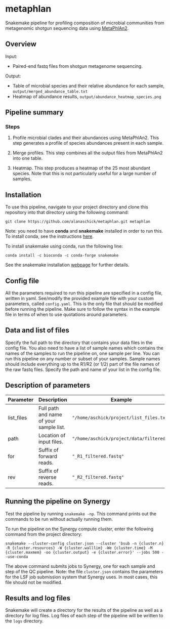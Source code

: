 # metaphlan

Snakemake pipeline for profiling composition of microbial communities from metagenomic shotgun sequencing data using [MetaPhlAn2](https://www.nature.com/articles/nmeth.3802).

## Overview

Input: 

* Paired-end fastq files from shotgun metagenome sequencing.

Output: 

* Table of microbial species and their relative abundance for each sample, `output/merged_abundance_table.txt`
* Heatmap of abundance results, `output/abundance_heatmap_species.png`

## Pipeline summary

### Steps

1) Profile microbial clades and their abundances using MetaPhlAn2. This step generates a profile of species abundances present in each sample.

2) Merge profiles. This step combines all the output files from MetaPhlAn2 into one table.

3) Heatmap. This step produces a heatmap of the 25 most abundant species. Note that this is not particularly useful for a large number of samples. 

## Installation

To use this pipeline, navigate to your project directory and clone this repository into that directory using the following command:

```
git clone https://github.com/alanaschick/metaphlan.git metaphlan
```

Note: you need to have **conda** and **snakemake** installed in order to run this. To install conda, see the instructions [here](https://github.com/ucvm/synergy/wiki). 

To install snakemake using conda, run the following line:

```
conda install -c bioconda -c conda-forge snakemake
```

See the snakemake installation [webpage](https://snakemake.readthedocs.io/en/stable/getting_started/installation.html) for further details.

## Config file

All the parameters required to run this pipeline are specified in a config file, written in yaml. See/modify the provided example file with your custom parameters, called `config.yaml`. This is the only file that should be modified before running the pipeline. Make sure to follow the syntax in the example file in terms of when to use quotations around parameters.

## Data and list of files

Specify the full path to the directory that contains your data files in the config file. You also need to have a list of sample names which contains the names of the samples to run the pipeline on, one sample per line. You can run this pipeline on any number or subset of your samples. Sample names should include everything up to the R1/R2 (or 1/2) part of the file names of the raw fastq files. Specify the path and name of your list in the config file.

## Description of parameters
| Parameter | Description | Example |
| -------------- | --------------- | ------------ |
| list_files | Full path and name of your sample list. | `"/home/aschick/project/list_files.txt"` |
| path | Location of input files. | `"/home/aschick/project/data/filtered/"` |
| for | Suffix of forward reads. | `"_R1_filtered.fastq"` |
| rev | Suffix of reverse reads. | `"_R2_filtered.fastq"` |

## Running the pipeline on Synergy

Test the pipeline by running `snakemake -np`. This command prints out the commands to be run without actually running them. 

To run the pipeline on the Synergy compute cluster, enter the following command from the project directory:

```
snakemake --cluster-config cluster.json --cluster 'bsub -n {cluster.n} -R {cluster.resources} -W {cluster.walllim} -We {cluster.time} -M {cluster.maxmem} -oo {cluster.output} -e {cluster.error}' --jobs 500 --use-conda
```
The above command submits jobs to Synergy, one for each sample and step of the QC pipeline. Note: the file `cluster.json` contains the parameters for the LSF job submission system that Synergy uses. In most cases, this file should not be modified.

## Results and log files

Snakemake will create a directory for the results of the pipeline as well as a directory for log files. Log files of each step of the pipeline will be written to the `logs` directory.




